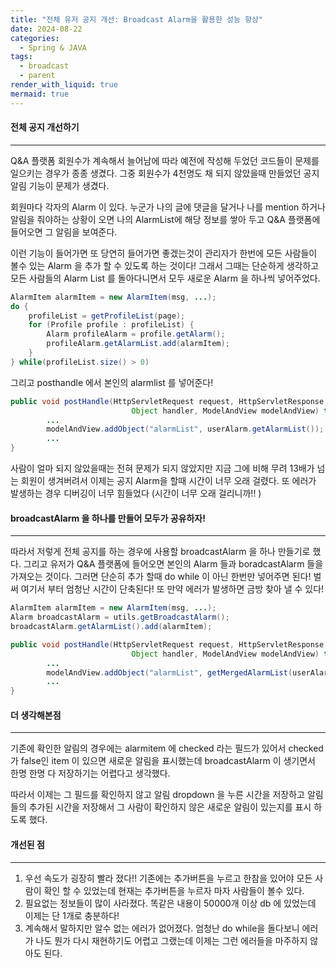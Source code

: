 ```yaml
---
title: "전체 유저 공지 개선: Broadcast Alarm을 활용한 성능 향상"
date: 2024-08-22
categories:
  - Spring & JAVA
tags:
  - broadcast
  - parent
render_with_liquid: true
mermaid: true
---
```

#### 전체 공지 개선하기
---
Q&A 플랫폼 회원수가 계속해서 늘어남에 따라 예전에 작성해 두었던 코드들이 문제를 일으키는 경우가 종종 생겼다. 그중 회원수가 4천명도 채 되지 않았을때 만들었던 공지 알림 기능이 문제가 생겼다.

회원마다 각자의 Alarm 이 있다. 누군가 나의 글에 댓글을 달거나 나를 mention 하거나 알림을 줘야하는 상황이 오면 나의 AlarmList에 해당 정보를 쌓아 두고 Q&A 플랫폼에 들어오면 그 알림을 보여준다.

이런 기능이 들어가면 또 당연히 들어가면 좋겠는것이 관리자가 한번에 모든 사람들이 볼수 있는 Alarm 을 추가 할 수 있도록 하는 것이다! 그래서 그때는 단순하게 생각하고 모든 사람들의 Alarm List 를 돌아다니면서 모두 새로운 Alarm 을 하나씩 넣어주었다. 

```java
AlarmItem alarmItem = new AlarmItem(msg, ...);
do {
    profileList = getProfileList(page);
    for (Profile profile : profileList) {
	    Alarm profileAlarm = profile.getAlarm();
		profileAlarm.getAlarmList.add(alarmItem);
    }
} while(profileList.size() > 0)
```

그리고 posthandle 에서 본인의 alarmlist 를 넣어준다!

```java
public void postHandle(HttpServletRequest request, HttpServletResponse response, 
                           Object handler, ModelAndView modelAndView) throws Exception {
        ...
        modelAndView.addObject("alarmList", userAlarm.getAlarmList());
        ...
}
```

사람이 얼마 되지 않았을때는 전혀 문제가 되지 않았지만 지금 그에 비해 무려 13배가 넘는 회원이 생겨버려서 이제는 공지 Alarm을 할때 시간이 너무 오래 걸렸다. 또 에러가 발생하는 경우 디버깅이 너무 힘들었다 (시간이 너무 오래 걸리니까!! )

#### broadcastAlarm 을 하나를 만들어 모두가 공유하자!
---
따라서 저렇게 전체 공지를 하는 경우에 사용할 broadcastAlarm 을 하나 만들기로 했다. 그리고 유저가 Q&A 플랫폼에 들어오면 본인의 Alarm 들과 boradcastAlarm 들을 가져오는 것이다. 그러면 단순히 추가 할때 do while 이 아닌 한번만 넣어주면 된다! 벌써 여기서 부터 엄청난 시간이 단축된다! 또 만약 에러가 발생하면 금방 찾아 낼 수 있다!

```java
AlarmItem alarmItem = new AlarmItem(msg, ...);
Alarm broadcastAlarm = utils.getBroadcastAlarm();
broadcastAlarm.getAlarmList().add(alarmItem);
```

```java
public void postHandle(HttpServletRequest request, HttpServletResponse response, 
                           Object handler, ModelAndView modelAndView) throws Exception {
        ...
        modelAndView.addObject("alarmList", getMergedAlarmList(userAlarm.getAlarmList(), broadcastAlarm.getAlarmList());
        ...
}
```

#### 더 생각해본점
---
기존에 확인한 알림의 경우에는 alarmitem 에 checked 라는 필드가 있어서 checked가 false인 item 이 있으면 새로운 알림을 표시했는데 broadcastAlarm 이 생기면서 한명 한명 다 저장하기는 어렵다고 생각했다.

따라서 이제는 그 필드를 확인하지 않고 알림 dropdown 을 누른 시간을 저장하고 알림들의 추가된 시간을 저장해서 그 사람이 확인하지 않은 새로운 알림이 있는지를 표시 하도록 했다.

#### 개선된 점
---
1. 우선 속도가 굉장히 빨라 졌다!! 기존에는 추가버튼을 누르고 한참을 있어야 모든 사람이 확인 할 수 있었는데 현재는 추가버튼을 누르자 마자 사람들이 볼수 있다.
2. 필요없는 정보들이 많이 사라졌다. 똑같은 내용이 50000개 이상 db 에 있었는데 이제는 단 1개로 충분하다!
3. 계속해서 말하지만 알수 없는 에러가 없어졌다. 엄청난 do while을 돌다보니 에러가 나도 뭔가 다시 재현하기도 어렵고 그랬는데 이제는 그런 에러들을 마주하지 않아도 된다.